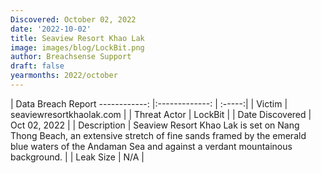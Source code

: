 ```yaml
---
Discovered: October 02, 2022
date: '2022-10-02'
title: Seaview Resort Khao Lak
image: images/blog/LockBit.png
author: Breachsense Support
draft: false
yearmonths: 2022/october
---
```



| Data Breach Report
------------:     |:-------------:    | :-----:|
| Victim      | seaviewresortkhaolak.com      | 
| Threat Actor      | LockBit      | 
| Date Discovered      | Oct 02, 2022      | 
| Description      | Seaview Resort Khao Lak is set on Nang Thong Beach, an extensive stretch of fine sands framed by the emerald blue waters of the Andaman Sea and against a verdant mountainous background.      | 
| Leak Size      | N/A      | 

